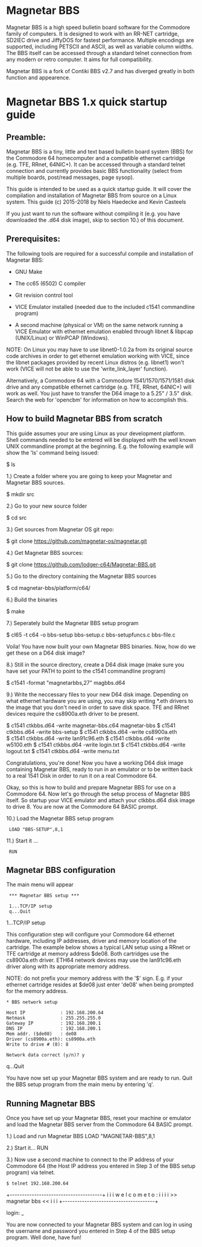 # Magnetar BBS

Magnetar BBS is a high speed bulletin board software for the Commodore family of computers. It is designed to work with an RR-NET cartridge, SD2IEC drive and JiffyDOS for fastest performance. Multiple encodings are supported, including PETSCII and ASCII, as well as variable column widths. The BBS itself can be accessed through a standard telnet connection from any modern or retro computer. It aims for full compatibility.

Magnetar BBS is a fork of Contiki BBS v2.7 and has diverged greatly in both function and appearence.


Magnetar BBS 1.x quick startup guide
=====================================


Preamble:
---------
Magnetar BBS is a tiny, little and text based bulletin board system (BBS) for the Commodore 64 homecomputer and a compatible ethernet cartridge (e.g. TFE, RRnet, 64NIC+). It can be accessed through a standard telnet connection and currently provides basic BBS functionality (select from multiple boards, post/read messages, page sysop).

This guide is intended to be used as a quick startup guide. It will cover the compilation and installation of Magnetar BBS from source on a Linux system. This guide (c) 2015-2018 by Niels Haedecke and Kevin Casteels 

If you just want to run the software without compiling it (e.g. you have downloaded the .d64 disk image), skip to section 10.) of this document.


Prerequisites:
--------------
The following tools are required for a successful compile and installation of Magnetar BBS:

* GNU Make

* The cc65 (6502) C compiler

* Git revision control tool

* VICE Emulator installed (needed due to the included c1541 commandline program)

* A second machine (physical or VM) on the same network running a VICE Emulator with ethernet emulation enabled through libnet & libpcap (UNIX/Linux) or WinPCAP (Windows).

NOTE: On Linux you may have to use libnet0-1.0.2a from its original source code archives in order to get ethernet emulation working with VICE, since the libnet packages provided by recent Linux distros (e.g. libnet1) won't work (VICE will not be able to use the 'write_link_layer' function).

Alternatively, a Commodore 64 with a Commodore 1541/1570/1571/1581 disk drive and any compatible ethernet cartridge (e.g. TFE, RRnet, 64NIC+) will work as well. You just have to transfer the D64 image to a 5.25" / 3.5"   disk. Search the web for 'opencbm' for information on how to accomplish this.


How to build Magnetar BBS from scratch
------------------------------------
This guide assumes your are using Linux as your development platform. Shell commands needed to be entered will be displayed with the well known UNIX commandline prompt at the beginning. E.g. the following example will show the 'ls' command being issued:

  $ ls


1.) Create a folder where you are going to keep your Magnetar and Magnetar BBS sources.

  $ mkdir src

2.) Go to your new source folder

  $ cd src

3.) Get sources from Magnetar OS git repo:

  $ git clone https://github.com/magnetar-os/magnetar.git

4.) Get Magnetar BBS sources:

  $ git clone https://github.com/lodger-c64/Magnetar-BBS.git

5.) Go to the directory containing the Magnetar BBS sources

  $ cd magnetar-bbs/platform/c64/

6.) Build the binaries

  $ make

7.) Seperately build the Magnetar BBS setup program

  $ cl65 -t c64 -o bbs-setup bbs-setup.c bbs-setupfuncs.c bbs-file.c

Voila! You have now built your own Magnetar BBS binaries. Now, how do we get these on a D64 disk image?

8.) Still in the source directory, create a D64 disk image (make sure you have set your PATH to point to the c1541 commandline program)

  $ c1541 -format "magnetarbbs,27" magbbs.d64

9.) Write the neccessary files to your new D64 disk image. Depending on what ethernet hardware you are using, you may skip writing *.eth drivers to the image that you don't need in order to save disk space. TFE and RRnet devices require the cs8900a.eth driver to be present.

  $ c1541 ctkbbs.d64 -write magnetar-bbs.c64 magnetar-bbs 
  $ c1541 ctkbbs.d64 -write bbs-setup
  $ c1541 ctkbbs.d64 -write cs8900a.eth  
  $ c1541 ctkbbs.d64 -write lan91c96.eth
  $ c1541 ctkbbs.d64 -write w5100.eth
  $ c1541 ctkbbs.d64 -write login.txt
  $ c1541 ctkbbs.d64 -write logout.txt
  $ c1541 ctkbbs.d64 -write menu.txt

Congratulations, you're done! Now you have a working D64 disk image containing Magnetar BBS, ready to run in an emulator or to be written back to a real 1541 Disk in order to run it on a real Commodore 64. 

Okay, so this is how to build and prepare Magnetar BBS for use on a Commodore 64. Now let's go through the setup process of Magnetar BBS itself. So startup your VICE emulator and attach your ctkbbs.d64 disk image to drive 8. You are now at the Commodore 64 BASIC prompt.

10.) Load the Magnetar BBS setup program

     LOAD "BBS-SETUP",8,1

11.) Start it ...

     RUN
   

Magnetar BBS configuration
------------------------

The main menu will appear
   
     *** Magnetar BBS setup ***

     1...TCP/IP setup
     q...Quit

1...TCP/IP setup

This configuration step will configure your Commodore 64 ethernet hardware, including IP addresses, driver and memory location of the cartridge. The example below shows a typical LAN setup using a RRnet or TFE cartridge at memory address $de08. Both cartridges use the cs8900a.eth driver. ETH64 network devices may use the lan91c96.eth driver along with its appropriate memory address. 

NOTE: do not prefix your memory address with the '$' sign. E.g. if your ethernet cartridge resides at $de08 just enter 'de08' when being prompted for the memory address.

    * BBS network setup

    Host IP             : 192.168.200.64
    Netmask             : 255.255.255.0
    Gateway IP          : 192.168.200.1
    DNS IP              : 192.168.200.1
    Mem addr. ($de08)   : de08
    Driver (cs8900a.eth): cs8900a.eth
    Write to drive # (8): 8
    
    Network data correct (y/n)? y

q...Quit

You have now set up your Magnetar BBS system and are ready to run. Quit the BBS setup program from the main menu by entering 'q'.


Running Magnetar BBS
------------------
Once you have set up your Magnetar BBS, reset your machine or emulator and load the Magnetar BBS server from the Commodore 64 BASIC prompt.

1.) Load and run Magnetar BBS
    LOAD "MAGNETAR-BBS",8,1

2.) Start it...
    RUN

3.) Now use a second machine to connect to the IP address of your Commodore 64 (the Host IP address you entered in Step 3 of the BBS setup program) via telnet.

    $ telnet 192.168.200.64

+--------------------------------------+
i                                      i
i         w e l c o m e   t o :        i
i                                      i
i           >> magnetar bbs <<         i
i                                      i
+--------------------------------------+

login: _

You are now connected to your Magnetar BBS system and can log in using the username and password you entered in Step 4 of the BBS setup program. Well done, have fun!
